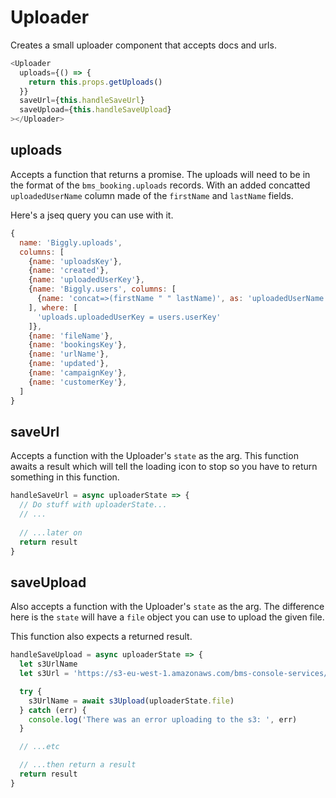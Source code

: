 # Uploader

Creates a small uploader component that accepts docs and urls.

```js
<Uploader
  uploads={() => {
    return this.props.getUploads()
  }}
  saveUrl={this.handleSaveUrl}
  saveUpload={this.handleSaveUpload}
></Uploader>
```

## uploads

Accepts a function that returns a promise. The uploads will 
need to be in the format of the `bms_booking.uploads` records.
With an added concatted `uploadedUserName` column made of the `firstName`
and `lastName` fields.

Here's a jseq query you can use with it.

```js
{
  name: 'Biggly.uploads',
  columns: [
    {name: 'uploadsKey'},
    {name: 'created'},
    {name: 'uploadedUserKey'},
    {name: 'Biggly.users', columns: [
      {name: 'concat=>(firstName " " lastName)', as: 'uploadedUserName'}
    ], where: [
      'uploads.uploadedUserKey = users.userKey'
    ]},
    {name: 'fileName'},
    {name: 'bookingsKey'},
    {name: 'urlName'},
    {name: 'updated'},
    {name: 'campaignKey'},
    {name: 'customerKey'},
  ]
}
```

## saveUrl

Accepts a function with the Uploader's `state` as the arg.
This function awaits a result which will tell the loading
icon to stop so you have to return something in this function.

```js
handleSaveUrl = async uploaderState => {
  // Do stuff with uploaderState...
  // ...
  
  // ...later on
  return result
}
```

## saveUpload

Also accepts a function with the Uploader's `state` as the arg.
The difference here is the `state` will have a `file` object 
you can use to upload the given file.

This function also expects a returned result.

```js
handleSaveUpload = async uploaderState => {
  let s3UrlName
  let s3Url = 'https://s3-eu-west-1.amazonaws.com/bms-console-services/public/'

  try {
    s3UrlName = await s3Upload(uploaderState.file)
  } catch (err) {
    console.log('There was an error uploading to the s3: ', err)
  }

  // ...etc

  // ...then return a result
  return result
}
```
